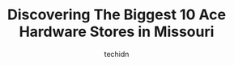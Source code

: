 ---
layout: ampstory
image: https://i0.wp.com/www.depkes.org/wp-content/uploads/2023/06/ace-hardware-0-in-missouri-1685968175.jpeg?resize=640,853
author: techidn
featured: false
description: Discover the impressive array of Ace Hardware options in Missouri, where you can find 10 of the largest Ace Hardware establishments in the area. From renowned classics to hidden gems, Missou
title: Discovering The Biggest 10 Ace Hardware Stores in Missouri
cover:
   title: Discovering The Biggest 10 Ace Hardware Stores in Missouri
   subtitle: Rickpate
   background: https://www.depkes.org/wp-content/uploads/2023/06/ace-hardware-0-in-missouri-1685968175.jpeg

pages: 
 - layout: thirds
   top: <h1>#1 Westlake Ace Hardware</h1>
   bottom: "<p>These guys almost always have the stuff you just cant get at other hardware stores. Like one concrete anchor instead of a whole box when I only need one for the foreseea</p>"
   background: https://www.depkes.org/wp-content/uploads/2023/06/ace-hardware-1-in-missouri-1685968175.jpeg
   backgroundblur: true
 - layout: thirds
   top: <h1>#2 Westlake Ace Hardware</h1>
   bottom: "<p>1325 S Belt Hwy, St Joseph, MO 64507, United States</p>"
   background: https://www.depkes.org/wp-content/uploads/2023/06/ace-hardware-2-in-missouri-1685968176.jpeg
   cta:
      link: https://www.depkes.org/blog/discovering-the-biggest-10-ace-hardware-stores-in-missouri/
      text: Discovering The Biggest 10 Ace Hardware Stores in Missouri
 - layout: thirds
   top: <h1>#3 Westlake Ace Hardware</h1>
   bottom: "<p>918 MO-7, Blue Springs, MO 64015, United States</p>"
   background: https://www.depkes.org/wp-content/uploads/2023/06/ace-hardware-3-in-missouri-1685968176.jpeg
   cta:
      link: https://www.depkes.org/blog/discovering-the-biggest-10-ace-hardware-stores-in-missouri/
      text: Discovering The Biggest 10 Ace Hardware Stores in Missouri
 - layout: thirds
   top: <h1>#4 Westlake Ace Hardware</h1>
   bottom: "<p>1205 MO-7, Blue Springs, MO 64014, United States</p>"
   background: https://images.unsplash.com/photo-1567095761054-7a02e69e5c43?ixlib=rb-4.0.3&ixid=MnwxMjA3fDB8MHxwaG90by1wYWdlfHx8fGVufDB8fHx8&auto=format&fit=crop&w=640&h=853&q=80
   cta:
      link: https://www.depkes.org/blog/discovering-the-biggest-10-ace-hardware-stores-in-missouri/
      text: Discovering The Biggest 10 Ace Hardware Stores in Missouri
 - layout: thirds
   top: <h1>#5 Houskas Ace Hardware</h1>
   bottom: "<p>1520 Jeffco Blvd, Arnold, MO 63010, United States</p>"
   background: https://images.unsplash.com/photo-1547366785-564103df7e13?ixlib=rb-4.0.3&ixid=MnwxMjA3fDB8MHxwaG90by1wYWdlfHx8fGVufDB8fHx8&auto=format&fit=crop&w=640&h=853&q=80
   cta:
      link: https://www.depkes.org/blog/discovering-the-biggest-10-ace-hardware-stores-in-missouri/
      text: Discovering The Biggest 10 Ace Hardware Stores in Missouri
 - layout: thirds
   top: <h1>#6 Cottons Ace Hardware</h1>
   bottom: "<p>10042 Gravois Rd, St. Louis, MO 63123, United States</p>"
   background: https://images.unsplash.com/photo-1604871000636-074fa5117945?ixlib=rb-4.0.3&ixid=MnwxMjA3fDB8MHxwaG90by1wYWdlfHx8fGVufDB8fHx8&auto=format&fit=crop&w=640&h=853&q=80
   cta:
      link: https://www.depkes.org/blog/discovering-the-biggest-10-ace-hardware-stores-in-missouri/
      text: Discovering The Biggest 10 Ace Hardware Stores in Missouri
 - layout: thirds
   top: <h1>#7 Westlake Ace Hardware</h1>
   bottom: "<p>W Plaza Shppg Ctr, 700 W Jackson St, Mexico, MO 65265, United States</p>"
   background: https://images.unsplash.com/photo-1613843873231-1447db182f97?ixlib=rb-4.0.3&ixid=MnwxMjA3fDB8MHxwaG90by1wYWdlfHx8fGVufDB8fHx8&auto=format&fit=crop&w=640&h=853&q=80
   cta:
      link: https://www.depkes.org/blog/discovering-the-biggest-10-ace-hardware-stores-in-missouri/
      text: Discovering The Biggest 10 Ace Hardware Stores in Missouri
 - layout: thirds
   middle: Continue reading...
   background: https://images.unsplash.com/photo-1484589065579-248aad0d8b13?ixlib=rb-4.0.3&ixid=MnwxMjA3fDB8MHxwaG90by1wYWdlfHx8fGVufDB8fHx8&auto=format&fit=crop&w=640&h=853&q=80
   cta:
      link: https://www.depkes.org/blog/discovering-the-biggest-10-ace-hardware-stores-in-missouri/
      text: Discovering The Biggest 10 Ace Hardware Stores in Missouri
      
---